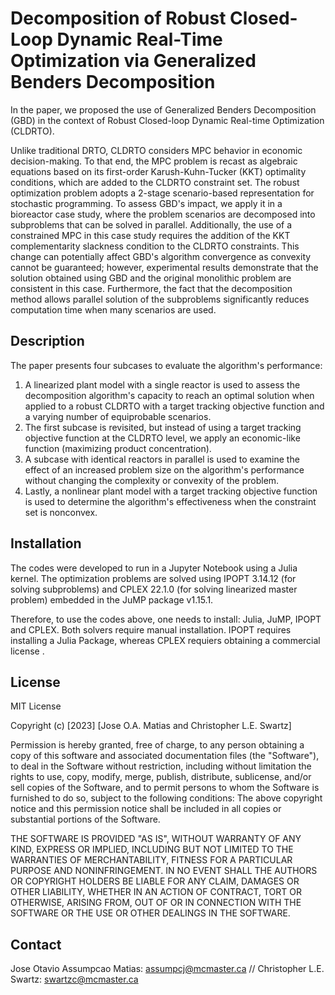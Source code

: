# Decomposition of Robust Closed-Loop Dynamic Real-Time Optimization via Generalized Benders Decomposition

In the paper, we proposed the use of Generalized Benders Decomposition (GBD) in the context of Robust Closed-loop Dynamic Real-time Optimization (CLDRTO). 

Unlike traditional DRTO, CLDRTO considers MPC behavior in economic decision-making. To that end, the MPC problem is recast as algebraic equations based on its first-order Karush-Kuhn-Tucker (KKT) optimality conditions, which are added to the CLDRTO constraint set. The robust optimization problem adopts a 2-stage scenario-based representation for stochastic programming. To assess GBD's impact, we apply it in a bioreactor case study, where the problem scenarios are decomposed into subproblems that can be solved in parallel. Additionally, the use of a constrained MPC in this case study requires the addition of the KKT complementarity slackness condition to the CLDRTO constraints. This change can potentially affect GBD's algorithm convergence as convexity cannot be guaranteed; however, experimental results demonstrate that the solution obtained using GBD and the original monolithic problem are consistent in this case. Furthermore, the fact that the decomposition method allows parallel solution of the subproblems significantly reduces computation time when many scenarios are used.

## Description

The paper presents four subcases to evaluate the algorithm's performance:
1. A linearized plant model with a single reactor is used to assess the decomposition algorithm's capacity to reach an optimal solution when applied to a robust CLDRTO with a target tracking objective function and a varying number of equiprobable scenarios.
2. The first subcase is revisited, but instead of using a target tracking objective function at the CLDRTO level, we apply an economic-like function (maximizing product concentration).
3. A subcase with identical reactors in parallel is used to examine the effect of an increased problem size on the algorithm's performance without changing the complexity or convexity of the problem.
4. Lastly, a nonlinear plant model with a target tracking objective function is used to determine the algorithm's effectiveness when the constraint set is nonconvex.

## Installation
The codes were developed to run in a Jupyter Notebook using a Julia kernel. The optimization problems are solved using IPOPT 3.14.12 (for solving subproblems) and CPLEX 22.1.0 (for solving linearized master problem) embedded in the JuMP package v1.15.1. 

Therefore, to use the codes above, one needs to install: Julia, JuMP, IPOPT and CPLEX. Both solvers require manual installation. IPOPT requires installing a Julia Package, whereas CPLEX requiers obtaining a commercial license . 

## License
MIT License

Copyright (c) [2023] [Jose O.A. Matias and Christopher L.E. Swartz]

Permission is hereby granted, free of charge, to any person obtaining a copy of this software and associated documentation files (the "Software"), to deal in the Software without restriction, including without limitation the rights to use, copy, modify, merge, publish, distribute, sublicense, and/or sell copies of the Software, and to permit persons to whom the Software is furnished to do so, subject to the following conditions: The above copyright notice and this permission notice shall be included in all copies or substantial portions of the Software.

THE SOFTWARE IS PROVIDED "AS IS", WITHOUT WARRANTY OF ANY KIND, EXPRESS OR IMPLIED, INCLUDING BUT NOT LIMITED TO THE WARRANTIES OF MERCHANTABILITY, FITNESS FOR A PARTICULAR PURPOSE AND NONINFRINGEMENT. IN NO EVENT SHALL THE AUTHORS OR COPYRIGHT HOLDERS BE LIABLE FOR ANY CLAIM, DAMAGES OR OTHER LIABILITY, WHETHER IN AN ACTION OF CONTRACT, TORT OR OTHERWISE, ARISING FROM, OUT OF OR IN CONNECTION WITH THE SOFTWARE OR THE USE OR OTHER DEALINGS IN THE SOFTWARE.


## Contact
Jose Otavio Assumpcao Matias: assumpcj@mcmaster.ca // Christopher L.E. Swartz: swartzc@mcmaster.ca


